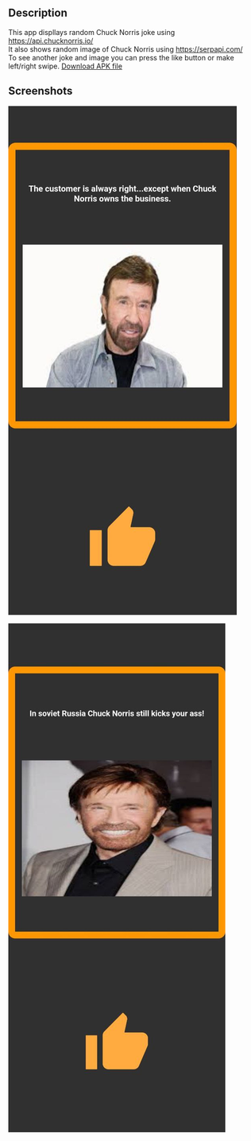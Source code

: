## Description

This app displlays random Chuck Norris joke using https://api.chucknorris.io/ <br />
It also shows random image of Chuck Norris using https://serpapi.com/ <br />
To see another joke and image you can press the like button or make left/right swipe.
[Download APK file](https://drive.google.com/file/d/1BXcm1rjhStq7L4o25wdADFQIfFGGZUVE/view?usp=sharing)

## Screenshots

![screenshot1](assets/screenshots/screenshot1.jpg)

![screenshot2](assets/screenshots/screenshot2.jpg)
